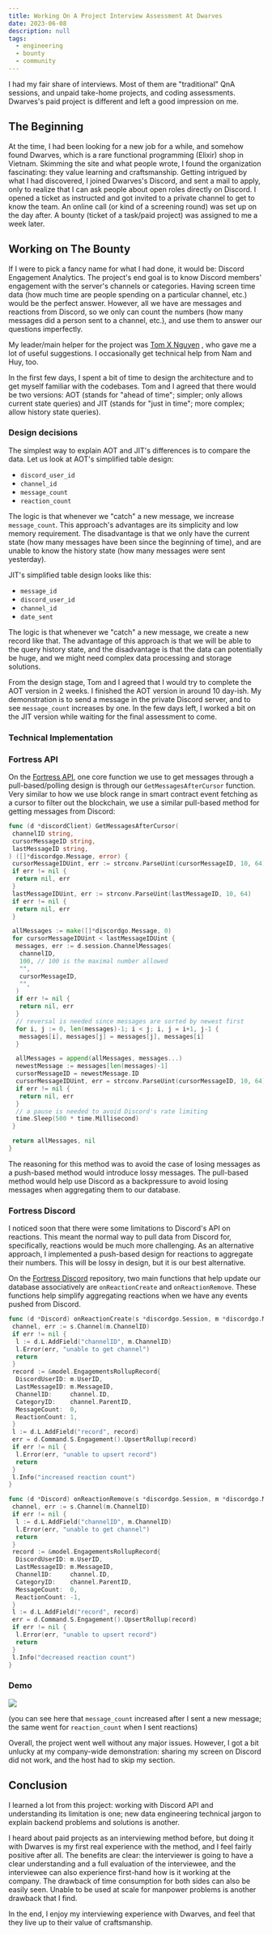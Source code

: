 ```yaml
---
title: Working On A Project Interview Assessment At Dwarves
date: 2023-06-08
description: null
tags:
  - engineering
  - bounty
  - community
---
```


<!-- table_of_contents a2f93f20-d45e-4906-92a7-66296b684356 -->

I had my fair share of interviews. Most of them are "traditional" QnA sessions, and unpaid take-home projects, and coding assessments. Dwarves's paid project is different and left a good impression on me.

## The Beginning

At the time, I had been looking for a new job for a while, and somehow found Dwarves, which is a rare functional programming (Elixir) shop in Vietnam. Skimming the site and what people wrote, I found the organization fascinating: they value learning and craftsmanship. Getting intrigued by what I had discovered, I joined Dwarves's Discord, and sent a mail to apply, only to realize that I can ask people about open roles directly on Discord. I opened a ticket as instructed and got invited to a private channel to get to know the team. An online call (or kind of a screening round) was set up on the day after. A bounty (ticket of a task/paid project) was assigned to me a week later.

## Working on The Bounty

If I were to pick a fancy name for what I had done, it would be: Discord Engagement Analytics. The project's end goal is to know Discord members' engagement with the server's channels or categories. Having screen time data (how much time are people spending on a particular channel, etc.) would be the perfect answer. However, all we have are messages and reactions from Discord, so we only can count the numbers (how many messages did a person sent to a channel, etc.), and use them to answer our questions imperfectly.

My leader/main helper for the project was [Tom X Nguyen](https://hashnode.com/@monotykamary) , who gave me a lot of useful suggestions. I occasionally get technical help from Nam and Huy, too.

In the first few days, I spent a bit of time to design the architecture and to get myself familiar with the codebases. Tom and I agreed that there would be two versions: AOT (stands for "ahead of time"; simpler; only allows current state queries) and JIT (stands for "just in time"; more complex; allow history state queries).

### Design decisions

The simplest way to explain AOT and JIT's differences is to compare the data. Let us look at AOT's simplified table design:

* `discord_user_id`
* `channel_id`
* `message_count`
* `reaction_count`

The logic is that whenever we "catch" a new message, we increase `message_count`. This approach's advantages are its simplicity and low memory requirement. The disadvantage is that we only have the current state (how many messages have been since the beginning of time), and are unable to know the history state (how many messages were sent yesterday).

JIT's simplified table design looks like this:

* `message_id`
* `discord_user_id`
* `channel_id`
* `date_sent`

The logic is that whenever we "catch" a new message, we create a new record like that. The advantage of this approach is that we will be able to the query history state, and the disadvantage is that the data can potentially be huge, and we might need complex data processing and storage solutions.

From the design stage, Tom and I agreed that I would try to complete the AOT version in 2 weeks. I finished the AOT version in around 10 day-ish. My demonstration is to send a message in the private Discord server, and to see `message_count` increases by one. In the few days left, I worked a bit on the JIT version while waiting for the final assessment to come.

### Technical Implementation

### Fortress API

On the [Fortress API](https://github.com/dwarvesf/fortress-api), one core function we use to get messages through a pull-based/polling design is through our `GetMessagesAfterCursor` function. Very similar to how we use block range in smart contract event fetching as a cursor to filter out the blockchain, we use a similar pull-based method for getting messages from Discord:

```go
func (d *discordClient) GetMessagesAfterCursor(
 channelID string,
 cursorMessageID string,
 lastMessageID string,
) ([]*discordgo.Message, error) {
 cursorMessageIDUint, err := strconv.ParseUint(cursorMessageID, 10, 64)
 if err != nil {
  return nil, err
 }
 lastMessageIDUint, err := strconv.ParseUint(lastMessageID, 10, 64)
 if err != nil {
  return nil, err
 }

 allMessages := make([]*discordgo.Message, 0)
 for cursorMessageIDUint < lastMessageIDUint {
  messages, err := d.session.ChannelMessages(
   channelID,
   100, // 100 is the maximal number allowed
   "",
   cursorMessageID,
   "",
  )
  if err != nil {
   return nil, err
  }
  // reversal is needed since messages are sorted by newest first
  for i, j := 0, len(messages)-1; i < j; i, j = i+1, j-1 {
   messages[i], messages[j] = messages[j], messages[i]
  }

  allMessages = append(allMessages, messages...)
  newestMessage := messages[len(messages)-1]
  cursorMessageID = newestMessage.ID
  cursorMessageIDUint, err = strconv.ParseUint(cursorMessageID, 10, 64)
  if err != nil {
   return nil, err
  }
  // a pause is needed to avoid Discord's rate limiting
  time.Sleep(500 * time.Millisecond)
 }

 return allMessages, nil
}
```

The reasoning for this method was to avoid the case of losing messages as a push-based method would introduce lossy messages. The pull-based method would help use Discord as a backpressure to avoid losing messages when aggregating them to our database.

### Fortress Discord

I noticed soon that there were some limitations to Discord's API on reactions. This meant the normal way to pull data from Discord for, specifically, reactions would be much more challenging. As an alternative approach, I implemented a push-based design for reactions to aggregate their numbers. This will be lossy in design, but it is our best alternative.

On the [Fortress Discord](https://github.com/dwarvesf/fortress-discord) repository, two main functions that help update our database associatively are `onReactionCreate` and `onReactionRemove`. These functions help simplify aggregating reactions when we have any events pushed from Discord.

```go
func (d *Discord) onReactionCreate(s *discordgo.Session, m *discordgo.MessageReactionAdd) {
 channel, err := s.Channel(m.ChannelID)
 if err != nil {
  l := d.L.AddField("channelID", m.ChannelID)
  l.Error(err, "unable to get channel")
  return
 }
 record := &model.EngagementsRollupRecord{
  DiscordUserID: m.UserID,
  LastMessageID: m.MessageID,
  ChannelID:     channel.ID,
  CategoryID:    channel.ParentID,
  MessageCount:  0,
  ReactionCount: 1,
 }
 l := d.L.AddField("record", record)
 err = d.Command.S.Engagement().UpsertRollup(record)
 if err != nil {
  l.Error(err, "unable to upsert record")
  return
 }
 l.Info("increased reaction count")
}

func (d *Discord) onReactionRemove(s *discordgo.Session, m *discordgo.MessageReactionRemove) {
 channel, err := s.Channel(m.ChannelID)
 if err != nil {
  l := d.L.AddField("channelID", m.ChannelID)
  l.Error(err, "unable to get channel")
  return
 }
 record := &model.EngagementsRollupRecord{
  DiscordUserID: m.UserID,
  LastMessageID: m.MessageID,
  ChannelID:     channel.ID,
  CategoryID:    channel.ParentID,
  MessageCount:  0,
  ReactionCount: -1,
 }
 l := d.L.AddField("record", record)
 err = d.Command.S.Engagement().UpsertRollup(record)
 if err != nil {
  l.Error(err, "unable to upsert record")
  return
 }
 l.Info("decreased reaction count")
}
```

### Demo

![](assets/working-on-a-project-interview-assessment-at-dwarves_3544e2b2c437826a3005b95909ec2795_md5.gif)

(you can see here that `message_count` increased after I sent a new message; the same went for `reaction_count` when I sent reactions)

Overall, the project went well without any major issues. However, I got a bit unlucky at my company-wide demonstration: sharing my screen on Discord did not work, and the host had to skip my section.

## Conclusion

I learned a lot from this project: working with Discord API and understanding its limitation is one; new data engineering technical jargon to explain backend problems and solutions is another.

I heard about paid projects as an interviewing method before, but doing it with Dwarves is my first real experience with the method, and I feel fairly positive after all. The benefits are clear: the interviewer is going to have a clear understanding and a full evaluation of the interviewee, and the interviewee can also experience first-hand how is it working at the company. The drawback of time consumption for both sides can also be easily seen. Unable to be used at scale for manpower problems is another drawback that I find.

In the end, I enjoy my interviewing experience with Dwarves, and feel that they live up to their value of craftsmanship.

